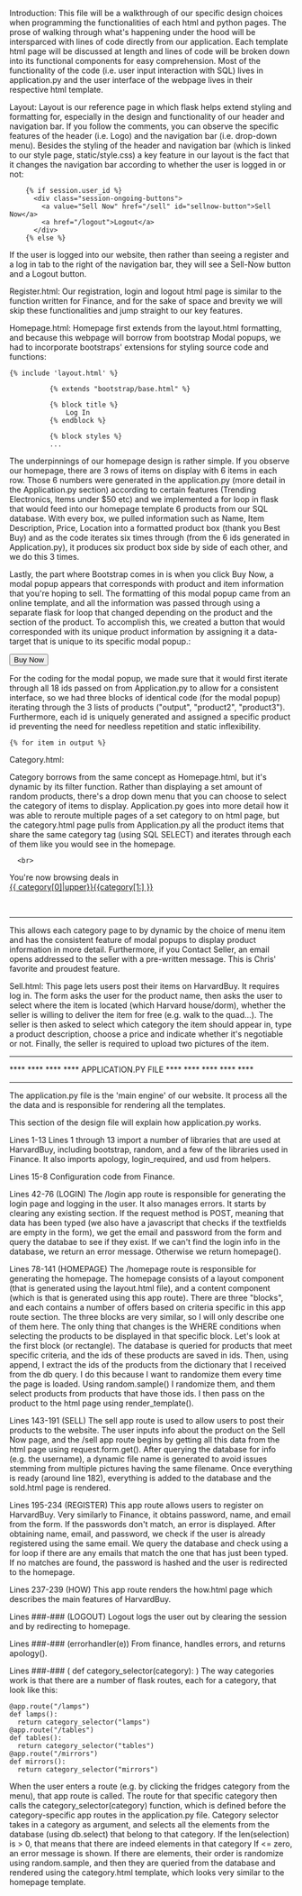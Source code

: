 <!--A “design document” for your project in the form of a Markdown file called DESIGN.md that discusses, technically, how you implemented your project and why you made the design decisions you did. -->
<!--Your design document should be at least several paragraphs in length. Whereas your documentation is meant to be a user’s manual, consider your design document your opportunity to give the staff -->
<!--a technical tour of your project underneath its hood.-->


Introduction:
This file will be a walkthrough of our specific design choices when programming the functionalities of each html and python pages. The prose of walking through what's happening under the hood will be
intersparced with lines of code directly from our application. Each template html page will be discussed at length and lines of code will be broken down into its functional components for easy 
comprehension. Most of the functionality of the code (i.e. user input interaction with SQL) lives in application.py and the user interface of the webpage lives in their respective html template.


Layout:
Layout is our reference page in which flask helps extend styling and formatting for, especially in the design and functionality of our header and navigation bar. If you follow the comments, you can
observe the specific features of the header (i.e. Logo) and the navigation bar (i.e. drop-down menu). Besides the styling of the header and navigation bar (which is linked to our style page, 
static/style.css) a key feature in our layout is the fact that it changes the navigation bar according to whether the user is logged in or not:

        {% if session.user_id %}
          <div class="session-ongoing-buttons">
            <a value="Sell Now" href="/sell" id="sellnow-button">Sell Now</a>
            <a href="/logout">Logout</a>
          </div>
        {% else %}

If the user is logged into our website, then rather than seeing a register and a log in tab to the right of the navigation bar, they will see a Sell-Now button and a Logout button.


Register.html:
Our registration, login and logout html page is similar to the function written for Finance, and for the sake of space and brevity we will skip
these functionalities and jump straight to our key features.


Homepage.html:
Homepage first extends from the layout.html formatting, and because this webpage will borrow from bootstrap Modal popups, we had to incorporate bootstraps' 
extensions for styling source code and functions:

    {% include 'layout.html' %}

              {% extends "bootstrap/base.html" %}
              
              {% block title %}
                  Log In
              {% endblock %}
              
              {% block styles %}
              ...

The underpinnings of our homepage design is rather simple. If you observe our homepage, there are 3 rows of items on display with 6 items in each row. Those 6 numbers were
generated in the application.py (more detail in the Application.py section) according to certain features (Trending Electronics, Items under $50 etc) and we 
implemented a for loop in flask that would feed into our homepage template 6 products from our SQL database. With every box, we pulled
information such as Name, Item Description, Price, Location into a formatted product box (thank you Best Buy) and as the code iterates six
times through (from the 6 ids generated in Application.py), it produces six product box side by side of each other, and we do this 3 times.

Lastly, the part where Bootstrap comes in is when you click Buy Now, a modal popup appears that corresponds with product and item information that you're hoping to sell. The 
formatting of this modal popup came from an online template, and all the information was passed through using a separate flask for loop that changed depending on the product 
and the section of the product. To accomplish this, we created a button that would corresponded with its unique product information by assigning it a data-target that is
unique to its specific modal popup.:

   <button type="button" class="modal-btn" data-toggle="modal" data-target= "#modalQuickView-{{ item.id }}" value="Buy Now">Buy Now</button>
   
For the coding for the modal popup, we made sure that it would first iterate through all 18 ids passed on from Application.py to allow for a consistent interface, so we had three
blocks of identical code (for the modal popup) iterating through the 3 lists of products ("output", "product2", "product3"). Furthermore, each id is uniquely generated and assigned
a specific product id preventing the need for needless repetition and static inflexibility.

    {% for item in output %}
  <!-- Modal: modalQuickView https://mdbootstrap.com/docs/jquery/modals/additional/ -->
  <div class="modal fade" id="modalQuickView-{{ item.id }}" tabindex="-1" role="dialog" aria-labelledby="exampleModalLabel">


  
Category.html:

Category borrows from the same concept as Homepage.html, but it's dynamic by its filter function. Rather than displaying a set amount of random products, there's a drop down menu that
you can choose to select the category of items to display. Application.py goes into more detail how it was able to reroute multiple pages of a set category to on html page, but the
category.html page pulls from Application.py all the product items that share the same category tag (using SQL SELECT) and iterates through each of them like you would see in the homepage.

      <br>
  <p class="box-announcement-cat">
      <div class="primary-cat-none">You're now browsing deals in</div><a class="primary-cat" href="/{{ category|lower }}">{{ category[0]|upper}}{{category[1:] }}</a>
  </p><br>
  <div id="rectangle"><hr/>

This allows each category page to by dynamic by the choice of menu item and has the consistent feature of modal popups to display product information in more detail. Furthermore, if you
Contact Seller, an email opens addressed to the seller with a pre-written message. This is Chris' favorite and proudest feature.



Sell.html: 
This page lets users post their items on HarvardBuy. It requires log in. 
The form asks the user for the product name, then asks the user to select where the item is located (which Harvard house/dorm), whether the seller is willing to deliver the item for free (e.g. walk to the quad...).
The seller is then asked to select which category the item should appear in, type a product description, choose a price and indicate whether it's negotiable or not. 
Finally, the seller is required to upload two pictures of the item. 




**** **** **** **** ******** **** **** **** ******** **** **** **** ****

**** **** **** **** APPLICATION.PY FILE **** **** **** **** ****

**** **** **** **** ******** **** **** **** ******** **** **** **** ****

The application.py file is the 'main engine' of our website. It process all 
the the data and is responsible for rendering all the templates. 

This section of the design file will explain how application.py works. 

Lines 1-13
Lines 1 through 13 import a number of libraries that are used at HarvardBuy,
including bootstrap, random, and a few of the libraries used in Finance. 
It also imports apology, login_required, and usd from helpers. 

Lines 15-8
Configuration code from Finance. 

Lines 42-76 (LOGIN)
The /login app route is responsible for generating the login page
and logging in the user. It also manages errors. It starts by clearing 
any existing section. If the request method is POST, meaning that data 
has been typed (we also have a javascript that checks if the textfields 
are empty in the form), we get the email and password from the form and 
query the databae to see if they exist. If we can't find the login info 
in the database, we return an error message. Otherwise we return 
homepage(). 

Lines 78-141 (HOMEPAGE)
The /homepage route is responsible for generating the homepage. 
The homepage consists of a layout component (that is generated using the 
layout.html file), and a content component (which is that is generated 
using this app route). There are three "blocks", and each contains a number 
of offers based on criteria specific in this app route section. The three
blocks are very similar, so I will only describe one of them here. The only
thing that changes is the WHERE conditions when selecting the products to
be displayed in that specific block. Let's look at the first block (or 
rectangle). The database is queried for products that meet specific 
criteria, and the ids of these products are saved in ids. Then, using 
append, I extract the ids of the products from the dictionary that I 
received from the db query. I do this because I want to randomize them 
every time the page is loaded. Using random.sample() I randomize them,
and them select products from products that have those ids. I then pass
on the product to the html page using render_template().

Lines 143-191 (SELL)
The sell app route is used to allow users to post their products to the website. 
The user inputs info about the product on the Sell Now page, and the /sell app 
route begins by getting all this data from the html page using request.form.get().
After querying the database for info (e.g. the username), a dynamic file name is
generated to avoid issues stemming from multiple pictures having the same filename.
Once everything is ready (around line 182), everything is added to the database and
the sold.html page is rendered. 

Lines 195-234 (REGISTER)
This app route allows users to register on HarvardBuy. Very similarly to Finance, it
obtains password, name, and email from the form. If the passwords don't match, an error 
is displayed. After obtaining name, email, and password, we check if the user is already 
registered using the same email. We query the database and check using a for loop if there
are any emails that match the one that has just been typed. If no matches are found, the 
password is hashed and the user is redirected to the homepage. 

Lines 237-239 (HOW)
This app route renders the how.html page which describes the main features of HarvardBuy. 


Lines ###-### (LOGOUT)
Logout logs the user out by clearing the session and by redirecting to homepage.

Lines ###-### (errorhandler(e))
From finance, handles errors, and returns apology(). 

Lines ###-### ( def category_selector(category): )
The way categories work is that there are a number of flask routes, each for a category, that look like this:

    @app.route("/lamps")
    def lamps():
      return category_selector("lamps")
    @app.route("/tables")
    def tables():
      return category_selector("tables")
    @app.route("/mirrors")
    def mirrors():
      return category_selector("mirrors")
      
When the user enters a route (e.g. by clicking the fridges category from 
the menu), that app route is called. The route for that specific category 
then calls the category_selector(category) function, which is defined 
before the category-specific app routes in the application.py file. 
Category selector takes in a category as argument, and selects all the 
elements from the database (using db.select) that belong to that category.
If the len(selection) is > 0, that means that there are indeed elements in
that category If <= zero, an error message is shown. If there are elements,
their order is randomize using random.sample, and then they are queried
from the database and rendered using the category.html template, which 
looks very similar to the homepage template. 